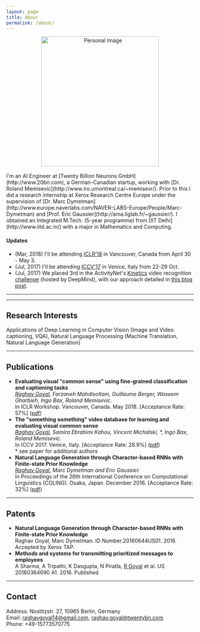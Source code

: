 ```yaml
---
layout: page
title: About
permalink: /about/
---
```


<center>
    <img src="{{ site.url }}/assets/myImg2.jpg" 
    alt="Personal Image"
    align="centre"
    style="width:316px;height:348px;"
    >
</center>
<br/>
I'm an AI Engineer at [Twenty Billion Neurons GmbH](http://www.20bn.com), a German-Canadian startup, working with [Dr. Roland Memisevic](http://www.iro.umontreal.ca/~memisevr/). Prior to this I did a research internship at 
Xerox Research Centre Europe under the supervision of
[Dr. Marc Dymetman](http://www.europe.naverlabs.com/NAVER-LABS-Europe/People/Marc-Dymetman) and [Prof. Eric Gaussier](http://ama.liglab.fr/~gaussier/). I obtained an Integrated M.Tech. 
(5-year programme) from [IIT Delhi](http://www.iitd.ac.in/) with a major in Mathematics and Computing.

#### Updates
<!-- Here is my [resume]({{site.url}}/assets/res2.pdf). -->
  * (Mar, 2018) I'll be attending <a href="https://iclr.cc/Conferences/2018">ICLR'18</a> in Vancouver, Canada from April 30 - May 3.
  * (Jul, 2017) I'll be attending <a href="http://iccv2017.thecvf.com">ICCV'17</a> in Venice, Italy from 22-29 Oct.
  * (Jul, 2017) We placed 3rd in the ActivityNet's <a href="https://deepmind.com/research/open-source/open-source-datasets/kinetics/">Kinetics</a> video recognition <a href="http://activity-net.org/challenges/2017/trimmed.html">challenge</a> (hosted by DeepMind), with our approach detailed in <a href="https://medium.com/twentybn/recognizing-human-actions-in-videos-ed729f9399c8" >this blog post</a>.

---
---

## Research Interests
Applications of Deep Learning in  Computer Vision (Image and Video captioning, VQA), Natural Language Processing (Machine Translation, Natural Language Generation)

---
## Publications

  * **Evaluating visual "common sense" using fine-grained classification and captioning tasks**<br>
    _<u>Raghav Goyal</u>, Farzaneh Mahdisoltani, Guillaume Berger, Waseem Gharbieh, Ingo Bax, Roland Memisevic._
    <br>In ICLR Workshop. Vancouver, Canada. May 2018. [Acceptance Rate: 57%]  ([pdf](https://openreview.net/pdf?id=rkX9Z_kwf))
  * **The "something something" video database for learning and evaluating visual common sense**<br>
    _<u>Raghav Goyal</u>, Samira Ebrahimi Kahou, Vincent Michalski, *, Ingo Bax, Roland Memisevic._
    <br>In ICCV 2017. Venice, Italy. [Acceptance Rate: 28.9%]  ([pdf](https://arxiv.org/abs/1706.04261))
    <br>\* see paper for additional authors
  * **Natural Language Generation through Character-based RNNs with Finite-state Prior Knowledge**<br>
    _<u>Raghav Goyal</u>, Marc Dymetman and Eric Gaussier._ 
    <br> In Proceedings of the 26th International Conference on Computational 
    Linguistics (COLING). Osaka, Japan. December 2016. [Acceptance Rate: 32%]  ([pdf](https://www.aclweb.org/anthology/C/C16/C16-1103.pdf))

---
## Patents
  * **Natural Language Generation through Character-based RNNs with Finite-state Prior Knowledge**<br>
    Raghav Goyal, Marc Dymetman. ID Number.20160644US01. 2016. Accepted by Xerox TAP.
  * **Methods and systems for transmitting prioritized messages to employees**
    <br>A Sharma, A Tripathi, K Dasgupta, N Piratla, <u>R Goyal</u> et al.
    US 20160364690 A1. 2016. Published

---
## Contact
Address: Nostitzstr. 27, 10965 Berlin, Germany<br/>
Email: raghavgoyal14@gmail.com, raghav.goyal@twentybn.com <br/>
Phone: +49-15773570775
